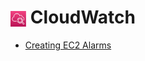 # <img align="center" src="/source/images/logos/CW_logo.PNG" width=5% height=5%> **CloudWatch**
- [Creating EC2 Alarms](how_to/cloudwatch/create_ec2_alarms.md)
